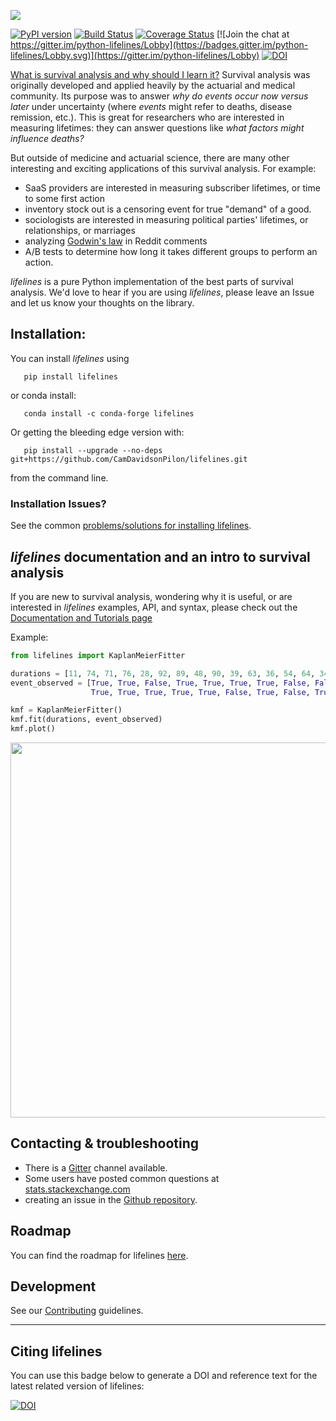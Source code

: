 ![](http://i.imgur.com/EOowdSD.png)

[![PyPI version](https://badge.fury.io/py/lifelines.svg)](https://badge.fury.io/py/lifelines)
[![Build Status](https://travis-ci.org/CamDavidsonPilon/lifelines.svg?branch=master)](https://travis-ci.org/CamDavidsonPilon/lifelines)
[![Coverage Status](https://coveralls.io/repos/github/CamDavidsonPilon/lifelines/badge.svg?branch=master)](https://coveralls.io/github/CamDavidsonPilon/lifelines?branch=master)
[![Join the chat at https://gitter.im/python-lifelines/Lobby](https://badges.gitter.im/python-lifelines/Lobby.svg)](https://gitter.im/python-lifelines/Lobby)
[![DOI](https://zenodo.org/badge/12420595.svg)](https://zenodo.org/badge/latestdoi/12420595)


[What is survival analysis and why should I learn it?](http://lifelines.readthedocs.org/en/latest/Survival%20Analysis%20intro.html)
 Survival analysis was originally developed and applied heavily by the actuarial and medical community. Its purpose was to answer *why do events occur now versus later* under uncertainty (where *events* might refer to deaths, disease remission, etc.). This is great for researchers who are interested in measuring lifetimes: they can answer questions like *what factors might influence deaths?*

But outside of medicine and actuarial science, there are many other interesting and exciting applications of this survival analysis. For example:
- SaaS providers are interested in measuring subscriber lifetimes, or time to some first action
- inventory stock out is a censoring event for true "demand" of a good.
- sociologists are interested in measuring political parties' lifetimes, or relationships, or marriages
- analyzing [Godwin's law](https://raw.githubusercontent.com/lukashalim/GODWIN/master/Kaplan-Meier-Godwin.png) in Reddit comments
- A/B tests to determine how long it takes different groups to perform an action.

*lifelines* is a pure Python implementation of the best parts of survival analysis. We'd love to hear if you are using *lifelines*, please leave an Issue and let us know your thoughts on the library.

## Installation:

You can install *lifelines* using

       pip install lifelines

or conda install:

       conda install -c conda-forge lifelines

Or getting the bleeding edge version with:

       pip install --upgrade --no-deps git+https://github.com/CamDavidsonPilon/lifelines.git

from the command line.

### Installation Issues?

See the common [problems/solutions for installing lifelines](https://github.com/CamDavidsonPilon/lifelines/issues?utf8=%E2%9C%93&q=label%3Ainstallation+).


## *lifelines* documentation and an intro to survival analysis

If you are new to survival analysis, wondering why it is useful, or are interested in *lifelines* examples, API, and syntax, please check out the [Documentation and Tutorials page](http://lifelines.readthedocs.org/en/latest/index.html)

Example:
```python
from lifelines import KaplanMeierFitter

durations = [11, 74, 71, 76, 28, 92, 89, 48, 90, 39, 63, 36, 54, 64, 34, 73, 94, 37, 56, 76]
event_observed = [True, True, False, True, True, True, True, False, False, True, True,
                  True, True, True, True, True, False, True, False, True]

kmf = KaplanMeierFitter()
kmf.fit(durations, event_observed)
kmf.plot()
```

<img src="https://imgur.com/d4Gi5J0.png" width="600">

## Contacting & troubleshooting
 - There is a [Gitter](https://gitter.im/python-lifelines/) channel available.
 - Some users have posted common questions at [stats.stackexchange.com](https://stats.stackexchange.com/search?tab=votes&q=%22lifelines%22%20is%3aquestion)
 - creating an issue in the [Github repository](https://github.com/camdavidsonpilon/lifelines).

## Roadmap
You can find the roadmap for lifelines [here](https://www.notion.so/camdp/6e2965207f564eb2a3e48b5937873c14?v=47edda47ab774ca2ac7532bb0c750559).

## Development

See our [Contributing](https://github.com/CamDavidsonPilon/lifelines/blob/master/CONTRIBUTING.md) guidelines.

-------------------------------------------------------------------------------

## Citing lifelines

You can use this badge below to generate a DOI and reference text for the latest related version of lifelines:

 [![DOI](https://zenodo.org/badge/12420595.svg)](https://zenodo.org/badge/latestdoi/12420595)
